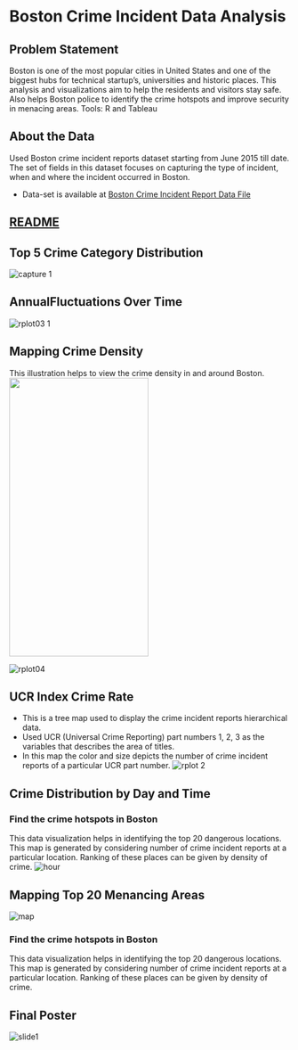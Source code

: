 # Boston Crime Incident Data Analysis
## Problem Statement
Boston is one of the most popular cities in United States and one of the biggest hubs for technical startup’s, universities and historic places. This analysis and visualizations aim to help the residents and visitors stay safe. Also helps Boston police to identify the crime hotspots and improve security in menacing areas. 
Tools: R and Tableau

## About the Data
Used Boston crime incident reports dataset starting from June 2015 till date. The set of fields in this dataset focuses on capturing the type of incident, when and where the incident occurred in Boston.
* Data-set is available at [Boston Crime Incident Report Data File](https://data.boston.gov/dataset/crime-incident-reports-august-2015-to-date-source-new-system/resource/12cb3883-56f5-47de-afa5-3b1cf61b257b)

## <a href="https://github.com/Uppalapa/Dataanalysis-using-Python-Projects/tree/master/midterm"> README</a>
## Top 5 Crime Category Distribution
![capture 1](https://user-images.githubusercontent.com/25045759/38223091-fdba7dc0-36b6-11e8-8003-1cfdf7f4e3e1.PNG)

## AnnualFluctuations Over Time
![rplot03 1](https://user-images.githubusercontent.com/25045759/38223095-fdfe12c4-36b6-11e8-9087-ffa130e8a409.png)

## Mapping Crime Density
This illustration helps to view the crime density in and around Boston. 
<img src="https://user-images.githubusercontent.com/25045759/38223097-fe0dc11a-36b6-11e8-80d6-c0d6a2344f55.png" width="250" height="500"/>

![rplot04](https://user-images.githubusercontent.com/25045759/38223097-fe0dc11a-36b6-11e8-80d6-c0d6a2344f55.png)

## UCR Index Crime Rate
* This is a tree map used to display the crime incident reports hierarchical data.
* Used UCR (Universal Crime Reporting) part numbers 1, 2, 3 as the variables that describes the area of titles.
* In this map the color and size depicts the number of crime incident reports of a particular UCR part number.
![rplot 2](https://user-images.githubusercontent.com/25045759/38223094-fde9bc98-36b6-11e8-9226-9e3a3a6b4be4.png)

## Crime Distribution by Day and Time
### Find the crime hotspots in Boston
This data visualization helps in identifying the top 20 dangerous locations. This map is generated by considering number of crime incident reports at a particular location. Ranking of these places can be given by density of crime.
![hour](https://user-images.githubusercontent.com/25045759/38223092-fdc972e4-36b6-11e8-807c-176d22e0fc6d.png)

## Mapping Top 20 Menancing Areas
![map](https://user-images.githubusercontent.com/25045759/38223093-fddcb3b8-36b6-11e8-8866-0d6416a18405.png)
### Find the crime hotspots in Boston
This data visualization helps in identifying the top 20 dangerous locations. This map is generated by considering number of crime incident reports at a particular location. Ranking of these places can be given by density of crime.

## Final Poster 
![slide1](https://user-images.githubusercontent.com/25045759/38223099-fe1be254-36b6-11e8-9aad-53951c4b1d82.JPG)
